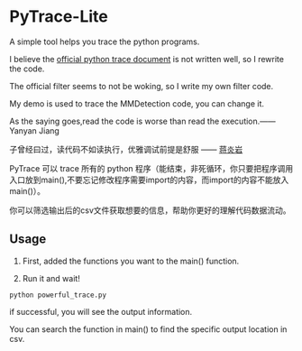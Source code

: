 # PyTrace-Lite
A simple tool helps you trace the python programs.	  

I believe the [official python trace document](https://docs.python.org/3/library/trace.html) is not written well, so I rewrite the code.	  

The official filter seems to not be woking, so I write my own filter code.	  

My demo is used to trace the MMDetection code, you can change it.

As the saying goes,read the code is worse than read the execution.—— Yanyan Jiang 

子曾经曰过，读代码不如读执行，优雅调试前提是舒服 —— [蒋炎岩](https://cs.nju.edu.cn/ics/people/yanyanjiang/index.html)

PyTrace 可以 trace 所有的 python 程序（能结束，非死循环，你只要把程序调用入口放到main(),不要忘记修改程序需要import的内容，而import的内容不能放入main()）。

你可以筛选输出后的csv文件获取想要的信息，帮助你更好的理解代码数据流动。

## Usage
1. First, added the functions you want to the main() function.

2. Run it and wait!
```shell
python powerful_trace.py
```
if successful, you will see the output information.


You can search the function in main() to find the specific output location in csv.

